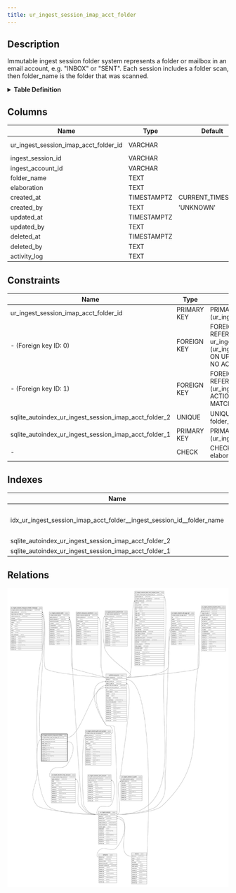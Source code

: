 ```yaml
---
title: ur_ingest_session_imap_acct_folder
---
```


## Description

Immutable ingest session folder system represents a folder or mailbox in an
email account, e.g. "INBOX" or "SENT". Each session includes a folder scan, then
folder_name is the folder that was scanned.

<details>
<summary><strong>Table Definition</strong></summary>

```sql
CREATE TABLE "ur_ingest_session_imap_acct_folder" (
    "ur_ingest_session_imap_acct_folder_id" VARCHAR PRIMARY KEY NOT NULL,
    "ingest_session_id" VARCHAR NOT NULL,
    "ingest_account_id" VARCHAR NOT NULL,
    "folder_name" TEXT NOT NULL,
    "elaboration" TEXT CHECK(json_valid(elaboration) OR elaboration IS NULL),
    "created_at" TIMESTAMPTZ DEFAULT CURRENT_TIMESTAMP,
    "created_by" TEXT DEFAULT 'UNKNOWN',
    "updated_at" TIMESTAMPTZ,
    "updated_by" TEXT,
    "deleted_at" TIMESTAMPTZ,
    "deleted_by" TEXT,
    "activity_log" TEXT,
    FOREIGN KEY("ingest_session_id") REFERENCES "ur_ingest_session"("ur_ingest_session_id"),
    FOREIGN KEY("ingest_account_id") REFERENCES "ur_ingest_session_imap_account"("ur_ingest_session_imap_account_id"),
    UNIQUE("ingest_account_id", "folder_name")
)
```

</details>

## Columns

| Name                                  | Type        | Default           | Nullable | Children                                                                                                                                                                                                                | Parents                                                                                                       | Comment                                                 |
| ------------------------------------- | ----------- | ----------------- | -------- | ----------------------------------------------------------------------------------------------------------------------------------------------------------------------------------------------------------------------- | ------------------------------------------------------------------------------------------------------------- | ------------------------------------------------------- |
| ur_ingest_session_imap_acct_folder_id | VARCHAR     |                   | false    | [uniform_resource](/docs/standard-library/rssd-schema/uniform_resource) [ur_ingest_session_imap_acct_folder_message](/docs/standard-library/rssd-schema/ur_ingest_session_imap_acct_folder_message) |                                                                                                               | {"isSqlDomainZodDescrMeta":true,"isVarChar":true}       |
| ingest_session_id                     | VARCHAR     |                   | false    |                                                                                                                                                                                                                         | [ur_ingest_session](/docs/standard-library/rssd-schema/ur_ingest_session)                           | {"isSqlDomainZodDescrMeta":true,"isVarChar":true}       |
| ingest_account_id                     | VARCHAR     |                   | false    |                                                                                                                                                                                                                         | [ur_ingest_session_imap_account](/docs/standard-library/rssd-schema/ur_ingest_session_imap_account) | {"isSqlDomainZodDescrMeta":true,"isVarChar":true}       |
| folder_name                           | TEXT        |                   | false    |                                                                                                                                                                                                                         |                                                                                                               |                                                         |
| elaboration                           | TEXT        |                   | true     |                                                                                                                                                                                                                         |                                                                                                               | {"isSqlDomainZodDescrMeta":true,"isJsonText":true}      |
| created_at                            | TIMESTAMPTZ | CURRENT_TIMESTAMP | true     |                                                                                                                                                                                                                         |                                                                                                               |                                                         |
| created_by                            | TEXT        | 'UNKNOWN'         | true     |                                                                                                                                                                                                                         |                                                                                                               |                                                         |
| updated_at                            | TIMESTAMPTZ |                   | true     |                                                                                                                                                                                                                         |                                                                                                               |                                                         |
| updated_by                            | TEXT        |                   | true     |                                                                                                                                                                                                                         |                                                                                                               |                                                         |
| deleted_at                            | TIMESTAMPTZ |                   | true     |                                                                                                                                                                                                                         |                                                                                                               |                                                         |
| deleted_by                            | TEXT        |                   | true     |                                                                                                                                                                                                                         |                                                                                                               |                                                         |
| activity_log                          | TEXT        |                   | true     |                                                                                                                                                                                                                         |                                                                                                               | {"isSqlDomainZodDescrMeta":true,"isJsonSqlDomain":true} |

## Constraints

| Name                                                  | Type        | Definition                                                                                                                                                       |
| ----------------------------------------------------- | ----------- | ---------------------------------------------------------------------------------------------------------------------------------------------------------------- |
| ur_ingest_session_imap_acct_folder_id                 | PRIMARY KEY | PRIMARY KEY (ur_ingest_session_imap_acct_folder_id)                                                                                                              |
| - (Foreign key ID: 0)                                 | FOREIGN KEY | FOREIGN KEY (ingest_account_id) REFERENCES ur_ingest_session_imap_account (ur_ingest_session_imap_account_id) ON UPDATE NO ACTION ON DELETE NO ACTION MATCH NONE |
| - (Foreign key ID: 1)                                 | FOREIGN KEY | FOREIGN KEY (ingest_session_id) REFERENCES ur_ingest_session (ur_ingest_session_id) ON UPDATE NO ACTION ON DELETE NO ACTION MATCH NONE                           |
| sqlite_autoindex_ur_ingest_session_imap_acct_folder_2 | UNIQUE      | UNIQUE (ingest_account_id, folder_name)                                                                                                                          |
| sqlite_autoindex_ur_ingest_session_imap_acct_folder_1 | PRIMARY KEY | PRIMARY KEY (ur_ingest_session_imap_acct_folder_id)                                                                                                              |
| -                                                     | CHECK       | CHECK(json_valid(elaboration) OR elaboration IS NULL)                                                                                                            |

## Indexes

| Name                                                                   | Definition                                                                                                                                                        |
| ---------------------------------------------------------------------- | ----------------------------------------------------------------------------------------------------------------------------------------------------------------- |
| idx_ur_ingest_session_imap_acct_folder__ingest_session_id__folder_name | CREATE INDEX "idx_ur_ingest_session_imap_acct_folder__ingest_session_id__folder_name" ON "ur_ingest_session_imap_acct_folder"("ingest_session_id", "folder_name") |
| sqlite_autoindex_ur_ingest_session_imap_acct_folder_2                  | UNIQUE (ingest_account_id, folder_name)                                                                                                                           |
| sqlite_autoindex_ur_ingest_session_imap_acct_folder_1                  | PRIMARY KEY (ur_ingest_session_imap_acct_folder_id)                                                                                                               |

## Relations

![er](../../../../../assets/images/content/docs/standard-library/rssd-schema/ur_ingest_session_imap_acct_folder.svg)
